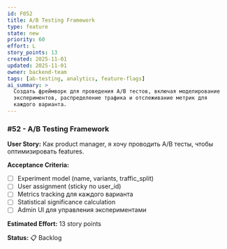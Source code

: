 ```yaml
---
id: F052
title: A/B Testing Framework
type: feature
state: new
priority: 60
effort: L
story_points: 13
created: 2025-11-01
updated: 2025-11-01
owner: backend-team
tags: [ab-testing, analytics, feature-flags]
ai_summary: >
  Создать фреймворк для проведения A/B тестов, включая моделирование
  экспериментов, распределение трафика и отслеживание метрик для
  каждого варианта.
---
```


### #52 - A/B Testing Framework

**User Story:**
Как product manager, я хочу проводить A/B тесты, чтобы оптимизировать features.

**Acceptance Criteria:**
- [ ] Experiment model (name, variants, traffic_split)
- [ ] User assignment (sticky по user_id)
- [ ] Metrics tracking для каждого варианта
- [ ] Statistical significance calculation
- [ ] Admin UI для управления экспериментами

**Estimated Effort:** 13 story points

**Status:** 📋 Backlog